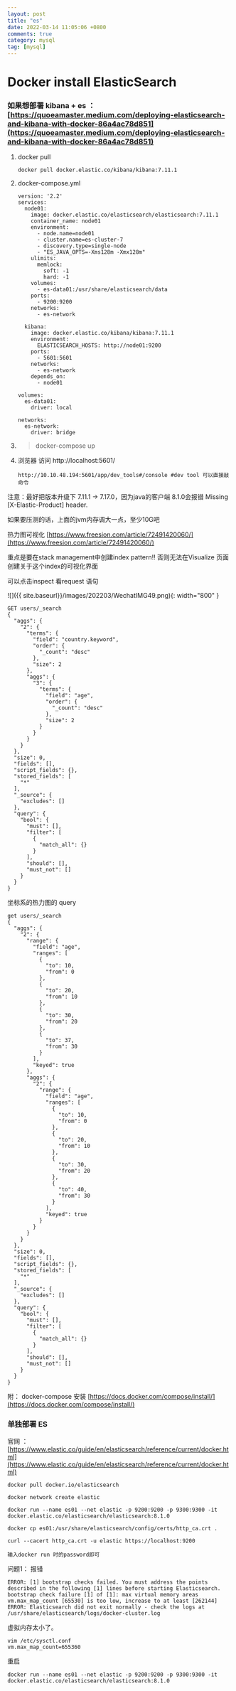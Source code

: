 ```yaml
---
layout: post
title: "es"
date: 2022-03-14 11:05:06 +0800
comments: true
category: mysql
tag: [mysql]
---
```


#  Docker install  ElasticSearch

### 如果想部署 kibana + es ： [https://quoeamaster.medium.com/deploying-elasticsearch-and-kibana-with-docker-86a4ac78d851](https://quoeamaster.medium.com/deploying-elasticsearch-and-kibana-with-docker-86a4ac78d851)

1. docker pull

    ```
    docker pull docker.elastic.co/kibana/kibana:7.11.1
    ```

2. docker-compose.yml

   ```
   version: '2.2'
   services:
     node01:
       image: docker.elastic.co/elasticsearch/elasticsearch:7.11.1
       container_name: node01
       environment:
         - node.name=node01
         - cluster.name=es-cluster-7
         - discovery.type=single-node
         - "ES_JAVA_OPTS=-Xms128m -Xmx128m"
       ulimits:
         memlock:
           soft: -1
           hard: -1
       volumes:
         - es-data01:/usr/share/elasticsearch/data
       ports:
         - 9200:9200
       networks:
         - es-network
   
     kibana:
       image: docker.elastic.co/kibana/kibana:7.11.1
       environment:
         ELASTICSEARCH_HOSTS: http://node01:9200
       ports:
         - 5601:5601
       networks:
         - es-network
       depends_on:
         - node01
   
   volumes:
     es-data01:
       driver: local
   
   networks:
     es-network:
       driver: bridge
   ```

   

3. > docker-compose up

4. 浏览器 访问 http://localhost:5601/

   ```
   http://10.10.48.194:5601/app/dev_tools#/console #dev tool 可以直接敲命令
   ```



注意：最好把版本升级下 7.11.1 -> 7.17.0，因为java的客户端 8.1.0会报错 Missing [X-Elastic-Product] header.

如果要压测的话，上面的jvm内存调大一点，至少10G吧



热力图可视化  [https://www.freesion.com/article/72491420060/](https://www.freesion.com/article/72491420060/)

重点是要在stack management中创建index pattern!! 否则无法在Visualize 页面创建关于这个index的可视化界面



可以点击inspect 看request 语句

![]({{ site.baseurl}}/images/202203/WechatIMG49.png){: width="800" }

```
GET users/_search 
{
  "aggs": {
    "2": {
      "terms": {
        "field": "country.keyword",
        "order": {
          "_count": "desc"
        },
        "size": 2
      },
      "aggs": {
        "3": {
          "terms": {
            "field": "age",
            "order": {
              "_count": "desc"
            },
            "size": 2
          }
        }
      }
    }
  },
  "size": 0,
  "fields": [],
  "script_fields": {},
  "stored_fields": [
    "*"
  ],
  "_source": {
    "excludes": []
  },
  "query": {
    "bool": {
      "must": [],
      "filter": [
        {
          "match_all": {}
        }
      ],
      "should": [],
      "must_not": []
    }
  }
}
```



坐标系的热力图的 query 

```
get users/_search
{
  "aggs": {
    "2": {
      "range": {
        "field": "age",
        "ranges": [
          {
            "to": 10,
            "from": 0
          },
          {
            "to": 20,
            "from": 10
          },
          {
            "to": 30,
            "from": 20
          },
          {
            "to": 37,
            "from": 30
          }
        ],
        "keyed": true
      },
      "aggs": {
        "2": {
          "range": {
            "field": "age",
            "ranges": [
              {
                "to": 10,
                "from": 0
              },
              {
                "to": 20,
                "from": 10
              },
              {
                "to": 30,
                "from": 20
              },
              {
                "to": 40,
                "from": 30
              }
            ],
            "keyed": true
          }
        }
      }
    }
  },
  "size": 0,
  "fields": [],
  "script_fields": {},
  "stored_fields": [
    "*"
  ],
  "_source": {
    "excludes": []
  },
  "query": {
    "bool": {
      "must": [],
      "filter": [
        {
          "match_all": {}
        }
      ],
      "should": [],
      "must_not": []
    }
  }
}
```





附： docker-compose 安装 [https://docs.docker.com/compose/install/](https://docs.docker.com/compose/install/)





### 单独部署 ES

官网 ： [https://www.elastic.co/guide/en/elasticsearch/reference/current/docker.html](https://www.elastic.co/guide/en/elasticsearch/reference/current/docker.html)

```
docker pull docker.io/elasticsearch

docker network create elastic

docker run --name es01 --net elastic -p 9200:9200 -p 9300:9300 -it docker.elastic.co/elasticsearch/elasticsearch:8.1.0

docker cp es01:/usr/share/elasticsearch/config/certs/http_ca.crt .

curl --cacert http_ca.crt -u elastic https://localhost:9200 

输入docker run 时的password即可
```

问题1： 报错

```
ERROR: [1] bootstrap checks failed. You must address the points described in the following [1] lines before starting Elasticsearch.
bootstrap check failure [1] of [1]: max virtual memory areas vm.max_map_count [65530] is too low, increase to at least [262144]
ERROR: Elasticsearch did not exit normally - check the logs at /usr/share/elasticsearch/logs/docker-cluster.log
```

虚拟内存太小了。

```
vim /etc/sysctl.conf 
vm.max_map_count=655360
```



重启

```
docker run --name es01 --net elastic -p 9200:9200 -p 9300:9300 -it docker.elastic.co/elasticsearch/elasticsearch:8.1.0
```

